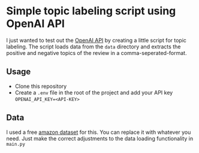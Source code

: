 # Simple topic labeling script using OpenAI API

I just wanted to test out the [OpenAI API](https://platform.openai.com/docs/introduction) by creating a little script for topic labeling. The script loads data from the `data` directory and extracts the positive and negative topics of the review in a comma-seperated-format.

## Usage

- Clone this repository
- Create a `.env` file in the root of the project and add your API key `OPENAI_API_KEY=<API-KEY>`

## Data

 I used a free [amazon dataset](https://cseweb.ucsd.edu/~jmcauley/datasets/amazon_v2/) for this. You can replace it with whatever you need. Just make the correct adjustments to the data loading functionality in `main.py`